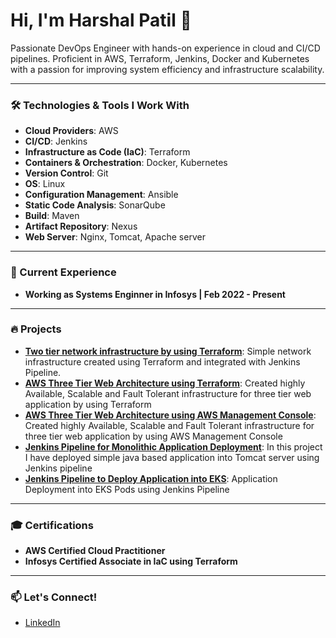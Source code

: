 
# Hi, I'm Harshal Patil 👋

Passionate DevOps Engineer with hands-on experience in cloud and CI/CD pipelines. Proficient in AWS, Terraform, Jenkins, Docker and Kubernetes with a passion for improving system efficiency and infrastructure scalability.

---

### 🛠️ Technologies & Tools I Work With

- **Cloud Providers**: AWS
- **CI/CD**: Jenkins
- **Infrastructure as Code (IaC)**: Terraform
- **Containers & Orchestration**: Docker, Kubernetes
- **Version Control**: Git
- **OS**: Linux
- **Configuration Management**: Ansible
- **Static Code Analysis**: SonarQube
- **Build**: Maven
- **Artifact Repository**: Nexus
- **Web Server**: Nginx, Tomcat, Apache server

<!-- - **Monitoring & Visualization**: Prometheus, Grafana -->
<!-- - **Scripting**: Bash -->
---


### 🌱 Current Experience
- **Working as Systems Enginner in Infosys | Feb 2022 - Present**

---

### 🔥 Projects
- **[Two tier network infrastructure by using Terraform](https://github.com/HarshalPatil-Repo/Two-tier-network-infrastructure-by-using-Terraform)**: Simple network infrastructure created using Terraform and integrated with Jenkins Pipeline.
- **[AWS Three Tier Web Architecture using Terraform](https://github.com/HarshalPatil-Repo/AWS-Three-Tier-Web-Architecture-using-Terraform)**: Created highly Available, Scalable and Fault Tolerant infrastructure for three tier web application by using Terraform
- **[AWS Three Tier Web Architecture using AWS Management Console](https://github.com/HarshalPatil-Repo/AWS-Three-Tier-Web-Architecture-using-AWS-Management-Console)**: Created highly Available, Scalable and Fault Tolerant infrastructure for three tier web application by using AWS Management Console
- **[Jenkins Pipeline for Monolithic Application Deployment](https://github.com/HarshalPatil-Repo/Jenkins-Pipeline-for-Monolithic-Application-Deployment)**: In this project I have deployed simple java based application into Tomcat server using Jenkins pipeline
- **[Jenkins Pipeline to Deploy Application into EKS](https://github.com/HarshalPatil-Repo/Jenkins-Pipeline-to-deploy-application-into-EKS)**: Application Deployment into EKS Pods using Jenkins Pipeline

---

### 🎓 Certifications
- **AWS Certified Cloud Practitioner**
- **Infosys Certified Associate in IaC using Terraform**

---

### 📫 Let's Connect!
- [LinkedIn](https://www.linkedin.com/in/harshal-patil-1144a9157/)

